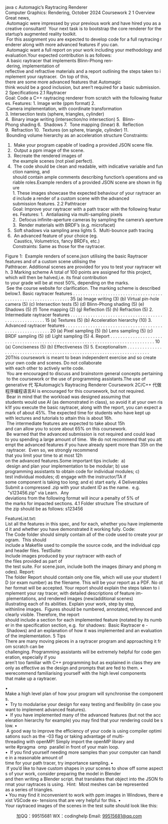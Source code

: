 java c
Automagic’s Raytracing Renderer 
Computer Graphics: Rendering, October 2024 
Coursework 2
1 Overview Great news,  Automagic were impressed by your previous work and have hired you as a creative consultant!  Your next task is to bootstrap the core renderer for the startup’s augmented reality toolkit.  For this assignment you are expected to develop code for a full raytracing renderer along with more advanced features if you can.  Automagic want a full report on your work including your methodology and evaluation.Your expected contribution is as follows:  A basic raytracer that implements Blinn-Phong ren- dering, implementation of reflective and refractive materials and a report outlining the steps taken to implement your raytracer.  On top of this, there are some more advanced features that Automagic think would be a good inclusion, but aren’t required for a basic submission.
2 Specifications 
2.1 Raytracer 
Goal: Code a C++ raytracing renderer from scratch with the following features.
Features:
1. Image write (ppm format)
2.  Camera implementation, with coordinate transformation
3. Intersection tests (sphere, triangles, cylinder)
4.  Binary image writing (intersection/no intersection)
5.  Blinn-Phong shading
6.  Shadows
7.  Tone mapping (linear)
8.  Reflection
9.  Refraction
10.  Textures (on sphere, triangle, cylinder)
11.  Bounding volume hierarchy as an acceleration structure
Constraints:
1.  Make your program capable of loading a provided JSON scene file.
2.  Output a ppm image of the scene.
3.  Recreate the rendered images of the example scenes (not pixel perfect).
4.  The code should be clean and readable, with indicative variable and function naming, and should contain ample comments describing function’s operations and variable roles.Example renders of a provided JSON scene are shown in figure 1. These images showcase the expected behaviour of your raytracer and include a render of a custom scene with the advanced submission features.
2.2 Pathtracer 
Goal: Improve your raytracer with a path tracer with the following features.
Features:
1.  Antialiasing via multi-sampling pixels
2.  Defocus infinite-aperture cameras by sampling the camera’s aperture
3.  Render materials with BRDF’s (e.g. microfacet)
4.  Soft shadows via sampling area lights
5.  Multi-bounce path tracing
6.  An advanced feature of your choice (eg.  Caustics, Volumetrics, fancy BRDFs, etc.)
Constraints: Same as those for the raytracer.

Figure 1:  Example renders of scene.json utilising the basic Raytracer features and of a custom scene utilising the Pathtracer. Additional scenes are provided for you to test your raytracer with.
3 Marking scheme A total of 100 points are assigned for this project, which will then be halved,i.e. its final contribution to your grade will be at most 50%, depending on the marks.  See the course website for clarification. The marking scheme is described below.1. Basic raytracer features . . . . . . . . . . . . . . . . . . . . . . . . . . . . . . . . . . . . . . . . . . . . . . . . . . . . . . . . . . . . . . 35 (a) Image writing (3)
(b) Virtual pin-hole camera (5) 
(c) Intersection tests (5) 
(d) Blinn-Phong shading (5) 
(e) Shadows (5) 
(f) Tone mapping (2) 
(g) Reflection (5) 
(h) Refraction (5) 
2. Intermediate raytracer features . . . . . . . . . . . . . . . . . . . . . . . . . . . . . . . . . . . . . . . . . . . . . . . . . . . . . 15 
(a) Textures (5) 
(b) Acceleration hierarchy (10) 
3. Advanced raytracer features . . . . . . . . . . . . . . . . . . . . . . . . . . . . . . . . . . . . . . . . . . . . . . . . . . . . . . . . . 20 
(a) Pixel sampling (5) 
(b) Lens sampling (5) 
(c) BRDF sampling (5) 
(d) Light sampling (5) 
4. Report . . . . . . . . . . . . . . . . . . . . . . . . . . . . . . . . . . . . . . . . . . . . . . . . . . . . . . . . . . . . . . . . . . . . . . . . . . . . . . . . . 10 
(a) Conciseness (5) 
(b) Effectiveness (5) 
5. Exceptionalism . . . . . . . . . . . . . . . . . . . . . . . . . . . . . . . . . . . . . . . . . . . . . . . . . . . . . . . . . . . . . . . . . . . . . . . . 20This coursework is meant to bean independent exercise and so create your own code and scenes. Do not collaborate with each other to actively write code.  You are encouraged to discuss and brainstorm general concepts pertaining to the coursework or the use of programming assistants.The use of generative 代 写Automagic’s Raytracing Renderer Coursework 2C/C++
代做程序编程语言AI is encouraged for this coursework, but not required.  Bear in mind that the workload was designed assuming that students would use AI (as demonstrated in class), so avoid it at your own risk!If you execute the basic raytracer, along with the report, you can expect a mark of about 45%. The expected time for students who have kept up with lectures and tutorials to attain this is about 16h.  The intermediate features are expected to take about 15h and can allow you to score about 65% on this coursework.  Be warned that the advanced submission is not required and could lead to you spending a large amount of time.  We do not recommend that you attempt the advanced features if you have already spent more than 35h on the raytracer.  Even so, we strongly recommend that you limit your time to at most 12h on the advanced features.Some important tips include:  a)  design and plan your implementation to be modular; b) use programming assistants to obtain code for individual modules; c) test individual modules; d) engage with the instructor/TA if some component is taking too long; and e) start early.
4 Deliverables 
Submit a compressed .zip with your student ID as the name.  e.g.   "s123456.zip" via Learn.  Any deviations from the following format will incur a penalty of 5% of the marks for impacted sections.
4.1 Folder structure 
The structure of the zip should be as follows: s123456

FeatureList.txt:
List all the features in this spec, and for each, whether you have implemented it and whether you have demonstrated it working fully.
Code:
The Code folder should simply contain all of the code used to create your program.  This should include a Makefile used to compile the source code, and the individual cpp and header files.
TestSuite:
Include images produced by your raytracer with each of the files provided as part of the test suite. For scene.json, include both the images (binary and phong modes).
Report:
The folder Report should contain only one file, which will use your student ID (or exam number) as the filename. This will be your report as a PDF. No other format will be accepted. Your report should explain the steps taken to implement your ray tracer, with detailed descriptions of feature im- plementations, and rendered images (new/additional scenes) illustrating each of its abilities. Explain your work, step by step, withinline images.  Figures should be numbered, annotated, referenced and clearly visible. Therefore, the report should include a section for each implemented feature (notated by its number in the specification section, e.g.  for shadows:  Basic Raytracer e - Shadows) and an explanation of how it was implemented and an evaluation of the implementation.
5 Tips 
There are many moving pieces in a raytracer program and approaching it from scratch can be challenging. Programming assistants will be extremely helpful for code generation, especially if you aren’t too familiar with C++ programming but as explained in class they are only as effective as the design and prompts that are fed to them.
• werecommend familiarising yourself with the high level components that make up a raytracer.

• Make a high level plan of how your program will synchronise the components.
•  Try to modularise your design for easy testing and flexibility (in case you want to implement advanced features).
•  If you have implemented many of the advanced features (but not the acceleration hierarchy for example) you may find that your rendering could be slow.
•  A good way to improve the efficiency of your code is using compiler optimisations such as the -03 flag or taking advantage of multi-threading with openMP! Simply import the openMP
library and write #pragma  omp  parallel in front of your main loop.
•  If you find yourself needing more samples than your computer can handle in a reasonable amount of time for your path tracer, try importance sampling.
•  If you’d like to have custom shapes in your scenes to show off some aspects of your work, consider preparing the model in Blender and then writing a Blender script. that translates that object into the JSON format your raytraces is using.  Hint:  Most meshes can be represented as a series of triangles.
• You may find it inconvenient to work with ppm images in Windows, there exist VSCode ex- tensions that are very helpful for this.
• Your raytraced images of the scenes in the test suite should look like this:




         
加QQ：99515681  WX：codinghelp  Email: 99515681@qq.com
